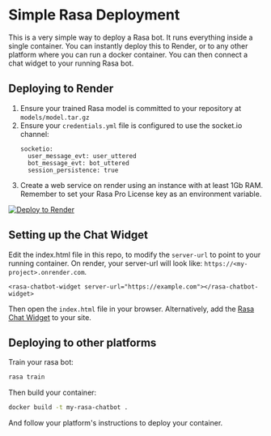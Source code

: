 # Simple Rasa Deployment

This is a very simple way to deploy a Rasa bot.
It runs everything inside a single container.
You can instantly deploy this to Render, or to any other platform where you can run a docker container.
You can then connect a chat widget to your running Rasa bot.

## Deploying to Render

1. Ensure your trained Rasa model is committed to your repository at `models/model.tar.gz`
2. Ensure your `credentials.yml` file is configured to use the socket.io channel:
   ```
   socketio:
     user_message_evt: user_uttered
     bot_message_evt: bot_uttered
     session_persistence: true
   ```
3. Create a web service on render using an instance with at least 1Gb RAM. Remember to set your Rasa Pro License key as an environment variable.

[![Deploy to Render](https://render.com/images/deploy-to-render-button.svg)](https://render.com/deploy)


## Setting up the Chat Widget

Edit the index.html file in this repo, to modify the `server-url` to point to your running container.
On render, your server-url will look like: `https://<my-project>.onrender.com`.

```
<rasa-chatbot-widget server-url="https://example.com"></rasa-chatbot-widget>
```

Then open the `index.html` file in your browser.
Alternatively, add the [Rasa Chat Widget](https://github.com/RasaHQ/chat-widget) to your site.


## Deploying to other platforms

Train your rasa bot:

```bash
rasa train
```

Then build your container:

```bash
docker build -t my-rasa-chatbot .
```

And follow your platform's instructions to deploy your container.
